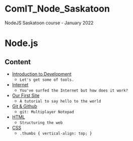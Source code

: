 # ComIT_Node_Saskatoon
NodeJS Saskatoon course - January 2022
# Node.js

## Content

* [Introduction to Development](intro.md)
  * `Let's get some of tools.`
* [Internet](internet.md)
  * `You've surfed the Internet but how does it work?`
* [Our First Site](first-site.md)
  * `A tutorial to say hello to the world`
* [Git & Github](git.md)
  * `git: Multiplayer Notepad`
* [HTML](html.md)
  * `Structuring the web`
* [CSS](css.md)
  * `.thumbs { vertical-align: top; }`